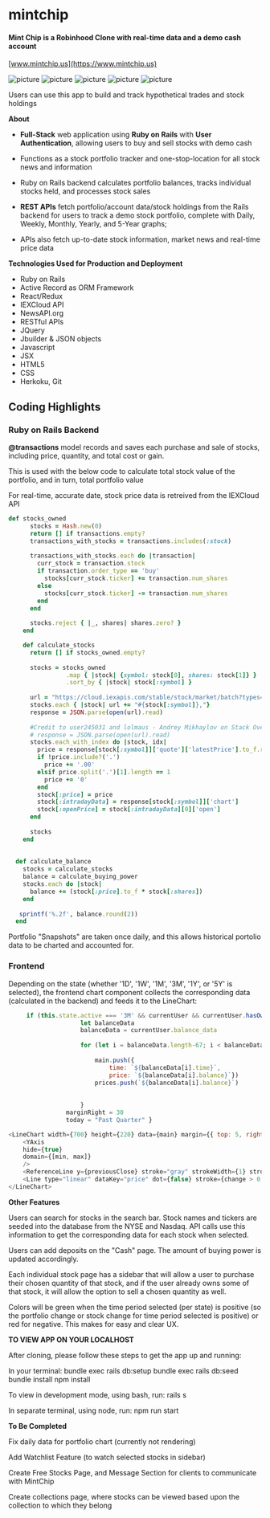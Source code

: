 # mintchip
#### Mint Chip is a Robinhood Clone with real-time data and a demo cash account

[www.mintchip.us](https://www.mintchip.us)

![picture](./app/assets/images/mintchip1.png)
![picture](./app/assets/images/mintchip2.png)
![picture](./app/assets/images/mintchip3.png)
![picture](./app/assets/images/mintchip4.png)
![picture](./app/assets/images/mintchip_mobileviews.jpg)

Users can use this app to build and track hypothetical trades and stock holdings

**About**
- **Full-Stack** web application using **Ruby on Rails** with **User Authentication**, allowing users to buy and sell stocks with demo cash

- Functions as a stock portfolio tracker and one-stop-location for all stock news and information

- Ruby on Rails backend calculates portfolio balances, tracks individual stocks held, and processes stock sales

- **REST APIs** fetch portfolio/account data/stock holdings from the Rails backend for users to track a demo stock portfolio, complete with Daily, Weekly, Monthly, Yearly, and 5-Year graphs; 

- APIs also fetch up-to-date stock information, market news and real-time price data

**Technologies Used for Production and Deployment**
- Ruby on Rails 
- Active Record as ORM Framework
- React/Redux
- IEXCloud API
- NewsAPI.org
- RESTful APIs
- JQuery
- Jbuilder & JSON objects
- Javascript
- JSX
- HTML5
- CSS
- Herkoku, Git

## Coding Highlights 

### Ruby on Rails Backend

**@transactions** model records and saves each purchase and sale of stocks, including price, quantity, and total cost or gain.

This is used with the below code to calculate total stock value of the portfolio, and in turn, total portfolio value

For real-time, accurate date, stock price data is retreived from the IEXCloud API

``` ruby
def stocks_owned
      stocks = Hash.new(0)
      return [] if transactions.empty?
      transactions_with_stocks = transactions.includes(:stock)
  
      transactions_with_stocks.each do |transaction|
        curr_stock = transaction.stock
        if transaction.order_type == 'buy'
          stocks[curr_stock.ticker] += transaction.num_shares
        else
          stocks[curr_stock.ticker] -= transaction.num_shares
        end
      end
  
      stocks.reject { |_, shares| shares.zero? }
    end

    def calculate_stocks
      return [] if stocks_owned.empty?
  
      stocks = stocks_owned
                .map { |stock| {symbol: stock[0], shares: stock[1]} }
                .sort_by { |stock| stock[:symbol] }
  
      url = "https://cloud.iexapis.com/stable/stock/market/batch?types=quote,chart&range=1d&token=#{ENV["iex_api_key"]}&symbols="
      stocks.each { |stock| url += "#{stock[:symbol]},"}
      response = JSON.parse(open(url).read)
  
      #Credit to user245031 and lolmaus - Andrey Mikhaylov on Stack Overflow for the code to make API call in Ruby
      # response = JSON.parse(open(url).read)
      stocks.each_with_index do |stock, idx|
        price = response[stock[:symbol]]['quote']['latestPrice'].to_f.round(2).to_s
        if !price.include?('.')
          price += '.00'
        elsif price.split('.')[1].length == 1
          price += '0'
        end
        stock[:price] = price
        stock[:intradayData] = response[stock[:symbol]]['chart']
        stock[:openPrice] = stock[:intradayData][0]['open']
      end
  
      stocks
    end
  
    
  def calculate_balance
    stocks = calculate_stocks
    balance = calculate_buying_power
    stocks.each do |stock|
      balance += (stock[:price].to_f * stock[:shares])
    end
    
   sprintf('%.2f', balance.round(2))
  end
```

Portfolio "Snapshots" are taken once daily, and this allows historical portolio data to be charted and accounted for.

### Frontend

Depending on the state (whether '1D', '1W', '1M', '3M', '1Y', or '5Y' is selected), the frontend chart component collects the corresponding data (calculated in the backend) and feeds it to the LineChart:

```javascript
     if (this.state.active === '3M' && currentUser && currentUser.hasOwnProperty('balance_data')) {
                    let balanceData
                    balanceData = currentUser.balance_data
                    
                    for (let i = balanceData.length-67; i < balanceData.length - 1; i++){
                       
                        main.push({
                            time: `${balanceData[i].time}`,
                            price: `${balanceData[i].balance}`}) 
                        prices.push(`${balanceData[i].balance}`)
                        
                    
                    }
                marginRight = 30
                today = "Past Quarter" }

```

```javascript
<LineChart width={700} height={220} data={main} margin={{ top: 5, right: 30, left: 0 bottom: 10 }}>
    <YAxis
    hide={true}
    domain={[min, max]}
    />
    <ReferenceLine y={previousClose} stroke="gray" strokeWidth={1} strokeDasharray="1.5 6"/>
    <Line type="linear" dataKey="price" dot={false} stroke={change > 0 ? "rgba(0,200,5,1)" : "rgba(255,80,0,1)"} strokeWidth={2}/>
</LineChart>
```
**Other Features**

Users can search for stocks in the search bar.  Stock names and tickers are seeded into the database from the NYSE and Nasdaq.  API calls use this information to get the corresponding data for each stock when selected.

Users can add deposits on the "Cash" page.  The amount of buying power is updated accordingly.

Each individual stock page has a sidebar that will allow a user to purchase their chosen quantity of that stock, and if the user already owns some of that stock, it will allow the option to sell a chosen quantity as well.

Colors will be green when the time period selected (per state) is positive (so the portfolio change or stock change for time period selected is positive) or red for negative.  This makes for easy and clear UX.

**TO VIEW APP ON YOUR LOCALHOST**

After cloning, please follow these steps to get the app up and running:

In your terminal:
bundle exec rails db:setup
bundle exec rails db:seed
bundle install
npm install

To view in development mode, using bash, run:
rails s

In separate terminal, using node, run:
npm run start

**To Be Completed**

Fix daily data for portfolio chart (currently not rendering)

Add Watchlist Feature (to watch selected stocks in sidebar)

Create Free Stocks Page, and Message Section for clients to communicate with MintChip

Create collections page, where stocks can be viewed based upon the collection to which they belong